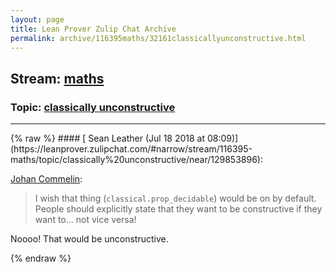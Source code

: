 ```yaml
---
layout: page
title: Lean Prover Zulip Chat Archive 
permalink: archive/116395maths/32161classicallyunconstructive.html
---
```


## Stream: [maths](https://leanprover-community.github.io/archive/116395maths/index.html)
### Topic: [classically unconstructive](https://leanprover-community.github.io/archive/116395maths/32161classicallyunconstructive.html)

---

<base href="https://leanprover.zulipchat.com">
{% raw %}
#### [ Sean Leather (Jul 18 2018 at 08:09)](https://leanprover.zulipchat.com/#narrow/stream/116395-maths/topic/classically%20unconstructive/near/129853896):
<p><a href="#narrow/stream/116395-maths/subject/.C2.AC.20(2.20.E2.88.A3.205)/near/129830258" title="#narrow/stream/116395-maths/subject/.C2.AC.20(2.20.E2.88.A3.205)/near/129830258">Johan Commelin</a>:</p>
<blockquote>
<p>I wish that thing (<code>classical.prop_decidable</code>) would be on by default. People should explicitly state that they want to be constructive if they want to... not vice versa!</p>
</blockquote>
<p>Noooo! That would be unconstructive.</p>


{% endraw %}
